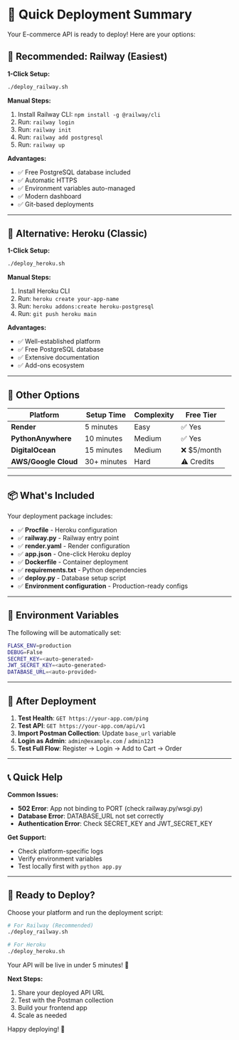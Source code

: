 # 🚀 Quick Deployment Summary

Your E-commerce API is ready to deploy! Here are your options:

## 🎯 Recommended: Railway (Easiest)

**1-Click Setup:**
```bash
./deploy_railway.sh
```

**Manual Steps:**
1. Install Railway CLI: `npm install -g @railway/cli`
2. Run: `railway login`
3. Run: `railway init`
4. Run: `railway add postgresql`
5. Run: `railway up`

**Advantages:**
- ✅ Free PostgreSQL database included
- ✅ Automatic HTTPS
- ✅ Environment variables auto-managed
- ✅ Modern dashboard
- ✅ Git-based deployments

---

## 🌟 Alternative: Heroku (Classic)

**1-Click Setup:**
```bash
./deploy_heroku.sh
```

**Manual Steps:**
1. Install Heroku CLI
2. Run: `heroku create your-app-name`
3. Run: `heroku addons:create heroku-postgresql`
4. Run: `git push heroku main`

**Advantages:**
- ✅ Well-established platform
- ✅ Free PostgreSQL database
- ✅ Extensive documentation
- ✅ Add-ons ecosystem

---

## 🎨 Other Options

| Platform | Setup Time | Complexity | Free Tier |
|----------|------------|------------|-----------|
| **Render** | 5 minutes | Easy | ✅ Yes |
| **PythonAnywhere** | 10 minutes | Medium | ✅ Yes |
| **DigitalOcean** | 15 minutes | Medium | ❌ $5/month |
| **AWS/Google Cloud** | 30+ minutes | Hard | ⚠️ Credits |

---

## 📦 What's Included

Your deployment package includes:

- ✅ **Procfile** - Heroku configuration
- ✅ **railway.py** - Railway entry point
- ✅ **render.yaml** - Render configuration
- ✅ **app.json** - One-click Heroku deploy
- ✅ **Dockerfile** - Container deployment
- ✅ **requirements.txt** - Python dependencies
- ✅ **deploy.py** - Database setup script
- ✅ **Environment configuration** - Production-ready configs

---

## 🔧 Environment Variables

The following will be automatically set:

```bash
FLASK_ENV=production
DEBUG=False
SECRET_KEY=<auto-generated>
JWT_SECRET_KEY=<auto-generated>
DATABASE_URL=<auto-provided>
```

---

## 🧪 After Deployment

1. **Test Health**: `GET https://your-app.com/ping`
2. **Test API**: `GET https://your-app.com/api/v1`
3. **Import Postman Collection**: Update `base_url` variable
4. **Login as Admin**: `admin@example.com` / `admin123`
5. **Test Full Flow**: Register → Login → Add to Cart → Order

---

## 📞 Quick Help

**Common Issues:**
- **502 Error**: App not binding to PORT (check railway.py/wsgi.py)
- **Database Error**: DATABASE_URL not set correctly
- **Authentication Error**: Check SECRET_KEY and JWT_SECRET_KEY

**Get Support:**
- Check platform-specific logs
- Verify environment variables
- Test locally first with `python app.py`

---

## 🎉 Ready to Deploy?

Choose your platform and run the deployment script:

```bash
# For Railway (Recommended)
./deploy_railway.sh

# For Heroku
./deploy_heroku.sh
```

Your API will be live in under 5 minutes! 🚀

**Next Steps:**
1. Share your deployed API URL
2. Test with the Postman collection
3. Build your frontend app
4. Scale as needed

Happy deploying! 🎊
